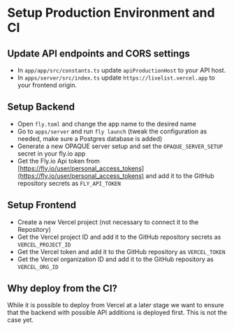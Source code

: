 # Setup Production Environment and CI

## Update API endpoints and CORS settings

- In `app/app/src/constants.ts` update `apiProductionHost` to your API host.
- In `apps/server/src/index.ts` update `https://livelist.vercel.app` to your frontend origin.

## Setup Backend

- Open `fly.toml` and change the app name to the desired name
- Go to `apps/server` and run `fly launch` (tweak the configuration as needed, make sure a Postgres database is added)
- Generate a new OPAQUE server setup and set the `OPAQUE_SERVER_SETUP` secret in your fly.io app
- Get the Fly.io Api token from [https://fly.io/user/personal_access_tokens](https://fly.io/user/personal_access_tokens) and add it to the GitHub repository secrets as `FLY_API_TOKEN`

## Setup Frontend

- Create a new Vercel project (not necessary to connect it to the Repository)
- Get the Vercel project ID and add it to the GitHub repository secrets as `VERCEL_PROJECT_ID`
- Get the Vercel token and add it to the GitHub repository as `VERCEL_TOKEN`
- Get the Vercel organization ID and add it to the GitHub repository as `VERCEL_ORG_ID`

## Why deploy from the CI?

While it is possible to deploy from Vercel at a later stage we want to ensure that the backend with possible API additions is deployed first. This is not the case yet.
